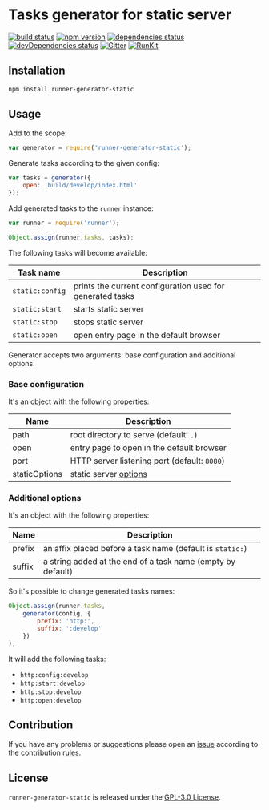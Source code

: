 Tasks generator for static server
=================================

[![build status](https://img.shields.io/travis/runner/generator-static.svg?style=flat-square)](https://travis-ci.org/runner/generator-static)
[![npm version](https://img.shields.io/npm/v/runner-generator-static.svg?style=flat-square)](https://www.npmjs.com/package/runner-generator-static)
[![dependencies status](https://img.shields.io/david/runner/generator-static.svg?style=flat-square)](https://david-dm.org/runner/generator-static)
[![devDependencies status](https://img.shields.io/david/dev/runner/generator-static.svg?style=flat-square)](https://david-dm.org/runner/generator-static?type=dev)
[![Gitter](https://img.shields.io/badge/gitter-join%20chat-blue.svg?style=flat-square)](https://gitter.im/DarkPark/runner)
[![RunKit](https://img.shields.io/badge/RunKit-try-yellow.svg?style=flat-square)](https://npm.runkit.com/runner-generator-static)


## Installation ##

```bash
npm install runner-generator-static
```


## Usage ##

Add to the scope:

```js
var generator = require('runner-generator-static');
```

Generate tasks according to the given config:

```js
var tasks = generator({
    open: 'build/develop/index.html'
});
```

Add generated tasks to the `runner` instance:

```js
var runner = require('runner');

Object.assign(runner.tasks, tasks);
```

The following tasks will become available:

 Task name       | Description
-----------------|-------------
 `static:config` | prints the current configuration used for generated tasks
 `static:start`  | starts static server
 `static:stop`   | stops static server
 `static:open`   | open entry page in the default browser

Generator accepts two arguments: base configuration and additional options.


### Base configuration ###

It's an object with the following properties:

 Name          | Description
---------------|-------------
 path          | root directory to serve (default: `.`)
 open          | entry page to open in the default browser
 port          | HTTP server listening port (default: `8080`)
 staticOptions | static server [options](https://github.com/cloudhead/node-static#options-when-creating-an-instance-of-server) 


### Additional options ###

It's an object with the following properties:

 Name   | Description
--------|-------------
 prefix | an affix placed before a task name (default is `static:`)  
 suffix | a string added at the end of a task name (empty by default)
 
So it's possible to change generated tasks names: 

```js
Object.assign(runner.tasks,
    generator(config, {
        prefix: 'http:',
        suffix: ':develop'
    })
);
```

It will add the following tasks:

* `http:config:develop` 
* `http:start:develop`  
* `http:stop:develop`  
* `http:open:develop`  
 

## Contribution ##

If you have any problems or suggestions please open an [issue](https://github.com/runner/generator-static/issues)
according to the contribution [rules](.github/contributing.md).


## License ##

`runner-generator-static` is released under the [GPL-3.0 License](http://opensource.org/licenses/GPL-3.0).
